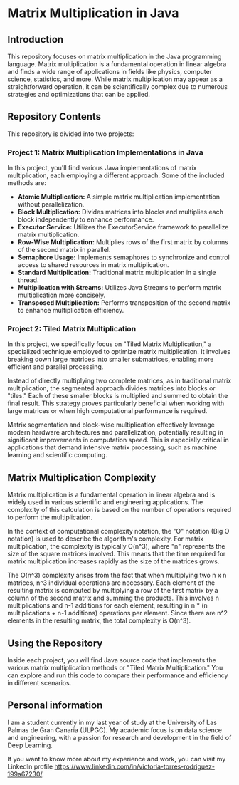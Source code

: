 # Matrix Multiplication in Java

## Introduction

This repository focuses on matrix multiplication in the Java programming language. Matrix multiplication is a fundamental operation in linear algebra and finds a wide range of applications in fields like physics, computer science, statistics, and more. While matrix multiplication may appear as a straightforward operation, it can be scientifically complex due to numerous strategies and optimizations that can be applied.

## Repository Contents

This repository is divided into two projects:

### Project 1: Matrix Multiplication Implementations in Java

In this project, you'll find various Java implementations of matrix multiplication, each employing a different approach. Some of the included methods are:

- **Atomic Multiplication:** A simple matrix multiplication implementation without parallelization.
- **Block Multiplication:** Divides matrices into blocks and multiplies each block independently to enhance performance.
- **Executor Service:** Utilizes the ExecutorService framework to parallelize matrix multiplication.
- **Row-Wise Multiplication:** Multiplies rows of the first matrix by columns of the second matrix in parallel.
- **Semaphore Usage:** Implements semaphores to synchronize and control access to shared resources in matrix multiplication.
- **Standard Multiplication:** Traditional matrix multiplication in a single thread.
- **Multiplication with Streams:** Utilizes Java Streams to perform matrix multiplication more concisely.
- **Transposed Multiplication:** Performs transposition of the second matrix to enhance multiplication efficiency.

### Project 2: Tiled Matrix Multiplication

In this project, we specifically focus on "Tiled Matrix Multiplication,"  a specialized technique employed to optimize matrix multiplication. It involves breaking down large matrices into smaller submatrices, enabling more efficient and parallel processing.

Instead of directly multiplying two complete matrices, as in traditional matrix multiplication, the segmented approach divides matrices into blocks or "tiles." Each of these smaller blocks is multiplied and summed to obtain the final result. This strategy proves particularly beneficial when working with large matrices or when high computational performance is required.

Matrix segmentation and block-wise multiplication effectively leverage modern hardware architectures and parallelization, potentially resulting in significant improvements in computation speed. This is especially critical in applications that demand intensive matrix processing, such as machine learning and scientific computing.

## Matrix Multiplication Complexity

Matrix multiplication is a fundamental operation in linear algebra and is widely used in various scientific and engineering applications. The complexity of this calculation is based on the number of operations required to perform the multiplication.

In the context of computational complexity notation, the "O" notation (Big O notation) is used to describe the algorithm's complexity. For matrix multiplication, the complexity is typically O(n^3), where "n" represents the size of the square matrices involved. This means that the time required for matrix multiplication increases rapidly as the size of the matrices grows.

The O(n^3) complexity arises from the fact that when multiplying two n x n matrices, n^3 individual operations are necessary. Each element of the resulting matrix is computed by multiplying a row of the first matrix by a column of the second matrix and summing the products. This involves n multiplications and n-1 additions for each element, resulting in n * (n multiplications + n-1 additions) operations per element. Since there are n^2 elements in the resulting matrix, the total complexity is O(n^3).

## Using the Repository

Inside each project, you will find Java source code that implements the various matrix multiplication methods or "Tiled Matrix Multiplication." You can explore and run this code to compare their performance and efficiency in different scenarios.

## Personal information
I am a student currently in my last year of study at the University of Las Palmas de Gran Canaria (ULPGC). My academic focus is on data science and engineering, with a passion for research and development in the field of Deep Learning.

If you want to know more about my experience and work, you can visit my LinkedIn profile https://www.linkedin.com/in/victoria-torres-rodriguez-199a67230/.
